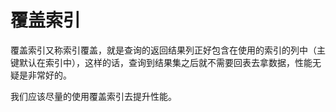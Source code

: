 # 覆盖索引

覆盖索引又称索引覆盖，就是查询的返回结果列正好包含在使用的索引的列中（主键默认在索引中），这样的话，查询到结果集之后就不需要回表去拿数据，性能无疑是非常好的。

我们应该尽量的使用覆盖索引去提升性能。

